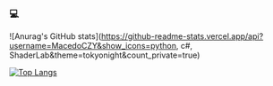 ### 💻

<!--
**SystemAnalyticByBaker/SystemAnalyticByBaker** is a ✨ _special_ ✨ repository because its `README.md` (this file) appears on your GitHub profile.

Here are some ideas to get you started:

- 🔭 I’m currently working on ...
- 🌱 I’m currently learning ...
- 👯 I’m looking to collaborate on ...
- 🤔 I’m looking for help with ...
- 💬 Ask me about ...
- 📫 How to reach me: ...
- 😄 Pronouns: ...
- ⚡ Fun fact: ...
-->
![Anurag's GitHub stats](https://github-readme-stats.vercel.app/api?username=MacedoCZY&show_icons=python, c#, ShaderLab&theme=tokyonight&count_private=true)

[![Top Langs](https://github-readme-stats.vercel.app/api/top-langs/?username=MacedoCZY&hide_progress=true&count_private=true&theme=tokyonight)](https://github.com/anuraghazra/github-readme-stats)
